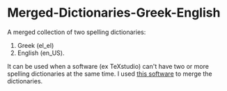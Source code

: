 # Merged-Dictionaries-Greek-English
A merged collection of two spelling dictionaries: 
1. Greek (el_el)  
2. English (en_US).

It can be used when a software (ex TeXstudio) can't have two or more spelling dictionaries at the same time.
I used [this software](https://code.google.com/archive/p/hunspell-merge/downloads) to merge the dictionaries.

